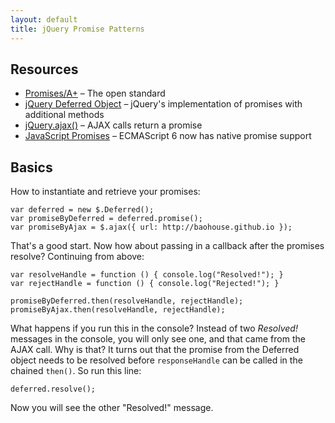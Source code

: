 ```yaml
---
layout: default
title: jQuery Promise Patterns
---
```

## Resources
* [Promises/A+](http://promisesaplus.com) – The open standard
* [jQuery Deferred Object](http://api.jquery.com/category/deferred-object/) – jQuery's implementation of promises with additional methods
* [jQuery.ajax()](http://api.jquery.com/jquery.ajax/) – AJAX calls return a promise
* [JavaScript Promises](http://www.html5rocks.com/en/tutorials/es6/promises/) – ECMAScript 6 now has native promise support

## Basics

How to instantiate and retrieve your promises:

	var deferred = new $.Deferred();
	var promiseByDeferred = deferred.promise();
	var promiseByAjax = $.ajax({ url: http://baohouse.github.io });

That's a good start. Now how about passing in a callback after the promises resolve? Continuing from above:

	var resolveHandle = function () { console.log("Resolved!"); }
	var rejectHandle = function () { console.log("Rejected!"); }

	promiseByDeferred.then(resolveHandle, rejectHandle);
	promiseByAjax.then(resolveHandle, rejectHandle);

What happens if you run this in the console? Instead of two *Resolved!* messages in the console, you will only see one, and that came from the AJAX call. Why is that? It turns out that the promise from the Deferred object needs to be resolved before `responseHandle` can be called in the chained `then()`. So run this line:

	deferred.resolve();

Now you will see the other "Resolved!" message.